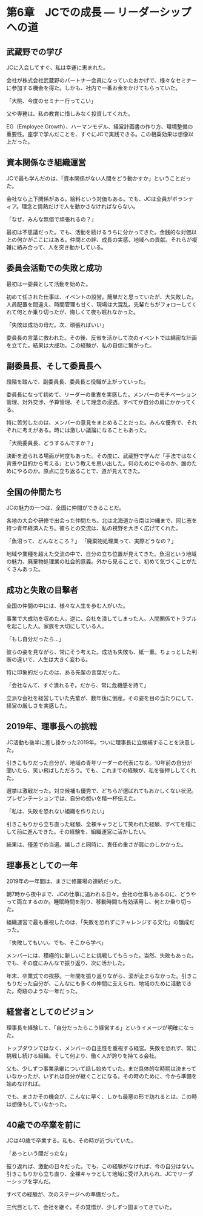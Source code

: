 # 第6章　JCでの成長 ― リーダーシップへの道

## 武蔵野での学び

JCに入会してすぐ、私は幸運に恵まれた。

会社が株式会社武蔵野のパートナー会員になっていたおかげで、様々なセミナーに参加する機会を得た。しかも、社内で一番お金をかけてもらっていた。

「大桃、今度のセミナー行ってこい」

父や専務は、私の教育に惜しみなく投資してくれた。

EG（Employee Growth）、ハーマンモデル、経営計画書の作り方、環境整備の重要性。座学で学んだことを、すぐにJCで実践できる。この相乗効果は想像以上だった。

## 資本関係なき組織運営

JCで最も学んだのは、「資本関係がない人間をどう動かすか」ということだった。

会社なら上下関係がある。給料という対価もある。でも、JCは全員がボランティア。理念と情熱だけで人を動かさなければならない。

「なぜ、みんな無償で頑張れるの？」

最初は不思議だった。でも、活動を続けるうちに分かってきた。金銭的な対価以上の何かがここにはある。仲間との絆、成長の実感、地域への貢献。それらが複雑に絡み合って、人を突き動かしている。

## 委員会活動での失敗と成功

最初は一委員として活動を始めた。

初めて任された仕事は、イベントの設営。簡単だと思っていたが、大失敗した。人員配置を間違え、時間管理も甘く、現場は大混乱。先輩たちがフォローしてくれて何とか乗り切ったが、悔しくて夜も眠れなかった。

「失敗は成功の母だ。次、頑張ればいい」

委員長の言葉に救われた。その後、反省を活かして次のイベントでは綿密な計画を立てた。結果は大成功。この経験が、私の自信に繋がった。

## 副委員長、そして委員長へ

段階を踏んで、副委員長、委員長と役職が上がっていった。

委員長になって初めて、リーダーの重責を実感した。メンバーのモチベーション管理、対外交渉、予算管理、そして理念の浸透。すべてが自分の肩にかかってくる。

特に苦労したのは、メンバーの意見をまとめることだった。みんな優秀で、それぞれに考えがある。時には激しい議論になることもあった。

「大桃委員長、どうするんですか？」

決断を迫られる場面が何度もあった。その度に、武蔵野で学んだ「手法ではなく背景や目的から考える」という教えを思い出した。何のためにやるのか、誰のためにやるのか。原点に立ち返ることで、道が見えてきた。

## 全国の仲間たち

JCの魅力の一つは、全国に仲間ができることだ。

各地の大会や研修で出会った仲間たち。北は北海道から南は沖縄まで、同じ志を持つ青年経済人たち。彼らとの交流は、私の視野を大きく広げてくれた。

「魚沼って、どんなところ？」
「廃棄物処理業って、実際どうなの？」

地域や業種を超えた交流の中で、自分の立ち位置が見えてきた。魚沼という地域の魅力、廃棄物処理業の社会的意義。外から見ることで、初めて気づくことがたくさんあった。

## 成功と失敗の目撃者

全国の仲間の中には、様々な人生を歩む人がいた。

事業で大成功を収めた人。逆に、会社を潰してしまった人。人間関係でトラブルを起こした人。家族を大切にしている人。

「もし自分だったら…」

彼らの姿を見ながら、常にそう考えた。成功も失敗も、紙一重。ちょっとした判断の違いで、人生は大きく変わる。

特に印象的だったのは、ある先輩の言葉だった。

「会社なんて、すぐ潰れるぞ。だから、常に危機感を持て」

立派な会社を経営していた先輩が、数年後に倒産。その姿を目の当たりにして、経営の厳しさを実感した。

## 2019年、理事長への挑戦

JC活動も後半に差し掛かった2019年。ついに理事長に立候補することを決意した。

引きこもりだった自分が、地域の青年リーダーの代表になる。10年前の自分が聞いたら、笑い飛ばしただろう。でも、これまでの経験が、私を後押ししてくれた。

選挙は激戦だった。対立候補も優秀で、どちらが選ばれてもおかしくない状況。プレゼンテーションでは、自分の想いを精一杯伝えた。

「私は、失敗を恐れない組織を作りたい」

引きこもりから立ち直った経験、全裸キャラとして笑われた経験、すべてを糧にして前に進んできた。その経験を、組織運営に活かしたい。

結果は、僅差での当選。嬉しさと同時に、責任の重さが肩にのしかかった。

## 理事長としての一年

2019年の一年間は、まさに修羅場の連続だった。

朝7時から夜中まで、JCの仕事に追われる日々。会社の仕事もあるのに、どうやって両立するのか。睡眠時間を削り、移動時間も有効活用し、何とか乗り切った。

組織運営で最も重視したのは、「失敗を恐れずにチャレンジする文化」の醸成だった。

「失敗してもいい。でも、そこから学べ」

メンバーには、積極的に新しいことに挑戦してもらった。当然、失敗もあった。でも、その度にみんなで振り返り、次に活かした。

年末、卒業式での挨拶。一年間を振り返りながら、涙が止まらなかった。引きこもりだった自分が、こんなにも多くの仲間に支えられ、地域のために活動できた。奇跡のような一年だった。

## 経営者としてのビジョン

理事長を経験して、「自分だったらこう経営する」というイメージが明確になった。

トップダウンではなく、メンバーの自主性を重視する経営。失敗を恐れず、常に挑戦し続ける組織。そして何より、働く人が誇りを持てる会社。

父も、少しずつ事業承継について話し始めていた。まだ具体的な時期は決まっていなかったが、いずれは自分が継ぐことになる。その時のために、今から準備を始めなければ。

でも、まさかその機会が、こんなに早く、しかも最悪の形で訪れるとは、この時は想像もしていなかった。

## 40歳での卒業を前に

JCは40歳で卒業する。私も、その時が近づいていた。

「あっという間だったな」

振り返れば、激動の日々だった。でも、この経験がなければ、今の自分はない。引きこもりから立ち直り、全裸キャラとして地域に受け入れられ、JCでリーダーシップを学んだ。

すべての経験が、次のステージへの準備だった。

三代目として、会社を継ぐ。その覚悟が、少しずつ固まってきていた。